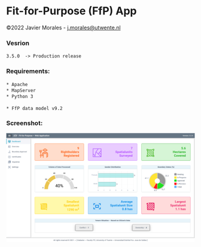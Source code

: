# Fit-for-Purpose (FfP) App

©2022 Javier Morales - <a href="mailto:j.morales@utwente.nl">j.morales@utwente.nl</a>


### Vesrion
    3.5.0  -> Production release


### Requirements:

    * Apache
    * MapServer
    * Python 3

    * FfP data model v9.2


### Screenshot:

![GitHub Logo](/images/ffp-app.png)
